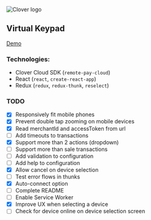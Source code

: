 ![Clover logo](https://www.clover.com/assets/images/public-site/press/clover_primary_gray_rgb.png)

## Virtual Keypad

[Demo](https://jwhitted-clover.github.io/virtual-keypad/)

### Technologies:

- Clover Cloud SDK (`remote-pay-cloud`)
- React (`react`, `create-react-app`)
- Redux (`redux`, `redux-thunk`, `reselect`)

### TODO

- [x] Responsively fit mobile phones
- [x] Prevent double tap zooming on mobile devices
- [x] Read merchantId and accessToken from url
- [ ] Add timeouts to transactions
- [x] Support more than 2 actions (dropdown)
- [ ] Support more than sale transactions
- [ ] Add validation to configuration
- [ ] Add help to configuration
- [x] Allow cancel on device selection
- [ ] Test error flows in thunks
- [x] Auto-connect option
- [ ] Complete README
- [ ] Enable Service Worker
- [x] Improve UX when selecting a device
- [ ] Check for device online on device selection screen
